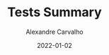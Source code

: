 ---
title: Tests Summary
author: Alexandre Carvalho
date: 2022-01-02
category: reports
menu_title: Tests
iframe_url: /docs/latest/site/surefire-report.html
layout: iframe
order: 2
---